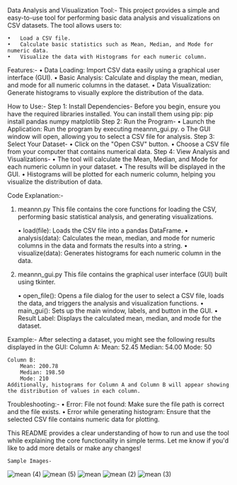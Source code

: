 Data Analysis and Visualization Tool:-
    This project provides a simple and easy-to-use tool for performing basic data analysis and visualizations on CSV datasets. The tool allows users to:

    •   Load a CSV file.
    •   Calculate basic statistics such as Mean, Median, and Mode for numeric data.
    •   Visualize the data with Histograms for each numeric column.

Features:-
    •   Data Loading: Import CSV data easily using a graphical user interface (GUI).
    •   Basic Analysis: Calculate and display the mean, median, and mode for all numeric columns in the dataset.
    •   Data Visualization: Generate histograms to visually explore the distribution of the data.

How to Use:-
    Step 1: Install Dependencies-
        Before you begin, ensure you have the required libraries installed. You can install them using pip:
                     pip install pandas numpy matplotlib
    Step 2: Run the Program-
    •   Launch the Application: Run the program by executing meannn_gui.py.
        o    The GUI window will open, allowing you to select a CSV file for analysis.
    Step 3: Select Your Dataset-
    •   Click on the "Open CSV" button.
    •   Choose a CSV file from your computer that contains numerical data.
    Step 4: View Analysis and Visualizations-
    •   The tool will calculate the Mean, Median, and Mode for each numeric column in   your dataset.
    •   The results will be displayed in the GUI.
    •   Histograms will be plotted for each numeric column, helping you visualize the distribution of data.

Code Explanation:-
1.  meannn.py
    This file contains the core functions for loading the CSV, performing basic statistical analysis, and generating visualizations.

    •   load(file): Loads the CSV file into a pandas DataFrame.
    •   analysis(data): Calculates the mean, median, and mode for numeric columns in the data and formats the results into a string.
    •   visualize(data): Generates histograms for each numeric column in the data.
2. meannn_gui.py
    This file contains the graphical user interface (GUI) built using tkinter.

    •   open_file(): Opens a file dialog for the user to select a CSV file, loads the data, and triggers the analysis and visualization functions.
    •   main_gui(): Sets up the main window, labels, and button in the GUI.
    •   Result Label: Displays the calculated mean, median, and mode for the dataset.
    
Example:-
    After selecting a dataset, you might see the following results displayed in the GUI:
    Column A:
        Mean: 52.45
        Median: 54.00
        Mode: 50

    Column B:
        Mean: 200.78
        Median: 198.50
        Mode: 210
    Additionally, histograms for Column A and Column B will appear showing the distribution of values in each column.

Troubleshooting:-
    •   Error: File not found: Make sure the file path is correct and the file exists.
    •   Error while generating histogram: Ensure that the selected CSV file contains numeric data for plotting.

This README provides a clear understanding of how to run and use the tool while explaining the core functionality in simple terms. Let me know if you'd like to add more details or make any changes!


    Sample Images-
![mean (4)](https://github.com/user-attachments/assets/dc018d06-4bc6-4fc2-94d9-31c3d7ab2024)
![mean (5)](https://github.com/user-attachments/assets/a76ef187-2deb-412c-bc6e-928f40260d93)
![mean](https://github.com/user-attachments/assets/e2ec8bd7-2446-4257-8aac-dc08a1a389a3)
![mean (2)](https://github.com/user-attachments/assets/b0f75404-0b60-4266-844a-ca0c9966cfbd)
![mean (3)](https://github.com/user-attachments/assets/4fa8323b-57af-4e11-a6b4-be4ba9664d30)

